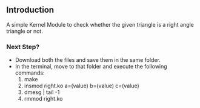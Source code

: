 ## Introduction

A simple Kernel Module to check whether the given triangle is a right angle triangle or not.

### Next Step?

- Download both the files and save them in the same folder.
- In the terminal, move to that folder and execute the following commands:
  1. make
  2. insmod right.ko a=(value) b=(value) c=(value)
  3. dmesg | tail -1
  4. rmmod right.ko

